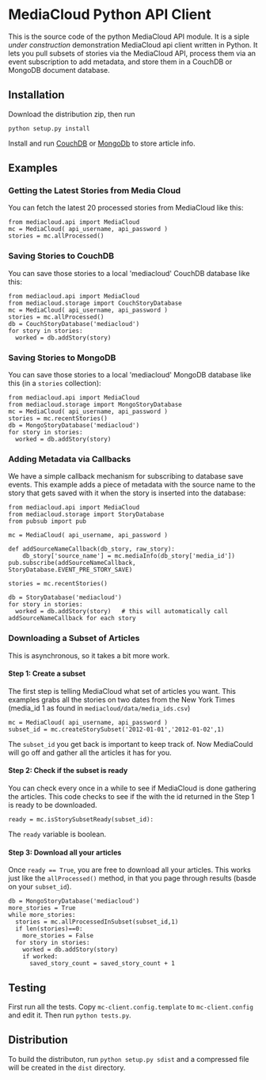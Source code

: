 MediaCloud Python API Client
============================

This is the source code of the python MediaCloud API module.  It is a siple *under construction* 
demonstration MediaCloud api client written in Python.  It lets you pull subsets of stories via 
the MediaCloud API, process them via an event subscription to add metadata, and store them in a 
CouchDB or MongoDB document database.

Installation
------------

Download the distribution zip, then run

    python setup.py install

Install and run [CouchDB](http://couchdb.apache.org) or [MongoDb](http://mongodb.org) to store 
article info.

Examples
--------

### Getting the Latest Stories from Media Cloud

You can fetch the latest 20 processed stories from MediaCloud like this:

    from mediacloud.api import MediaCloud
    mc = MediaCloud( api_username, api_password )
    stories = mc.allProcessed()

### Saving Stories to CouchDB

You can save those stories to a local 'mediacloud' CouchDB database like this:

    from mediacloud.api import MediaCloud
    from mediacloud.storage import CouchStoryDatabase
    mc = MediaCloud( api_username, api_password )
    stories = mc.allProcessed()
    db = CouchStoryDatabase('mediacloud')
    for story in stories:
      worked = db.addStory(story)

### Saving Stories to MongoDB

You can save those stories to a local 'mediacloud' MongoDB database like this 
(in a `stories` collection):

    from mediacloud.api import MediaCloud
    from mediacloud.storage import MongoStoryDatabase
    mc = MediaCloud( api_username, api_password )
    stories = mc.recentStories()
    db = MongoStoryDatabase('mediacloud')
    for story in stories:
      worked = db.addStory(story)

### Adding Metadata via Callbacks

We have a simple callback mechanism for subscribing to database save events.  This 
example adds a piece of metadata with the source name to the story that gets saved with it 
when the story is inserted into the database:

    from mediacloud.api import MediaCloud
    from mediacloud.storage import StoryDatabase
    from pubsub import pub
    
    mc = MediaCloud( api_username, api_password )

    def addSourceNameCallback(db_story, raw_story):
        db_story['source_name'] = mc.mediaInfo(db_story['media_id'])
    pub.subscribe(addSourceNameCallback, StoryDatabase.EVENT_PRE_STORY_SAVE)
    
    stories = mc.recentStories()
    
    db = StoryDatabase('mediacloud')
    for story in stories:
      worked = db.addStory(story)   # this will automatically call addSourceNameCallback for each story

### Downloading a Subset of Articles

This is asynchronous, so it takes a bit more work.

#### Step 1: Create a subset

The first step is telling MediaCloud what set of articles you want.  This examples grabs
all the stories on two dates from the New York Times (media_id 1 as found in 
`mediacloud/data/media_ids.csv`)

    mc = MediaCloud( api_username, api_password )
    subset_id = mc.createStorySubset('2012-01-01','2012-01-02',1)

The `subset_id` you get back is important to keep track of.  Now MediaCould will go off
and gather all the articles it has for you.

#### Step 2: Check if the subset is ready

You can check every once in a while to see if MediaCloud is done gathering the articles.
This code checks to see if the with the id returned in the Step 1 is ready to be downloaded.

    ready = mc.isStorySubsetReady(subset_id):

The `ready` variable is boolean.

#### Step 3: Download all your articles

Once `ready == True`, you are free to download all your articles.  This works just like
the `allProcessed()` method, in that you page through results (basde on your `subset_id`).

    db = MongoStoryDatabase('mediacloud')
    more_stories = True
    while more_stories:
      stories = mc.allProcessedInSubset(subset_id,1)
      if len(stories)==0:
        more_stories = False
      for story in stories:
        worked = db.addStory(story)
        if worked:
          saved_story_count = saved_story_count + 1

Testing
-------

First run all the tests.  Copy `mc-client.config.template` to `mc-client.config` and edit it.
Then run `python tests.py`.

Distribution
------------

To build the distributon, run `python setup.py sdist` and a compressed file will be created in 
the `dist` directory.

